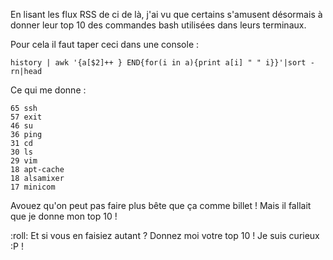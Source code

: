 En lisant les flux RSS de ci de là, j'ai vu que certains s'amusent désormais à donner leur top 10 des commandes bash utilisées dans leurs terminaux.

Pour cela il faut taper ceci dans une console :

	history | awk '{a[$2]++ } END{for(i in a){print a[i] " " i}}'|sort -rn|head

Ce qui me donne : 

	65 ssh
	57 exit
	46 su
	36 ping
	31 cd
	30 ls
	29 vim
	18 apt-cache
	18 alsamixer
	17 minicom

Avouez qu'on peut pas faire plus bête que ça comme billet ! Mais il fallait que je donne mon top 10 !

 :roll: Et si vous en faisiez autant ? Donnez moi votre top 10 ! Je suis curieux :P !
